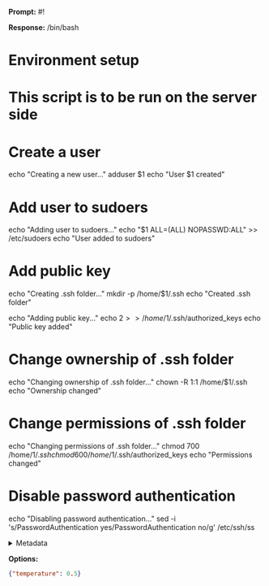 **Prompt:**
#!

**Response:**
 /bin/bash

# Environment setup
# This script is to be run on the server side

# Create a user
echo "Creating a new user..."
adduser $1
echo "User $1 created"

# Add user to sudoers
echo "Adding user to sudoers..."
echo "$1 ALL=(ALL) NOPASSWD:ALL" >> /etc/sudoers
echo "User added to sudoers"

# Add public key
echo "Creating .ssh folder..."
mkdir -p /home/$1/.ssh
echo "Created .ssh folder"

echo "Adding public key..."
echo $2 >> /home/$1/.ssh/authorized_keys
echo "Public key added"

# Change ownership of .ssh folder
echo "Changing ownership of .ssh folder..."
chown -R $1:$1 /home/$1/.ssh
echo "Ownership changed"

# Change permissions of .ssh folder
echo "Changing permissions of .ssh folder..."
chmod 700 /home/$1/.ssh
chmod 600 /home/$1/.ssh/authorized_keys
echo "Permissions changed"

# Disable password authentication
echo "Disabling password authentication..."
sed -i 's/PasswordAuthentication yes/PasswordAuthentication no/g' /etc/ssh/ss

<details><summary>Metadata</summary>

- Duration: 2668 ms
- Datetime: 2023-11-27T20:52:04.693591
- Model: gpt-3.5-turbo-instruct

</details>

**Options:**
```json
{"temperature": 0.5}
```

